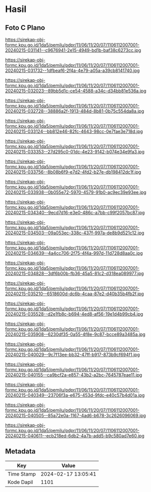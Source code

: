 # Hasil

## Foto C Plano

https://sirekap-obj-formc.kpu.go.id/1da5/pemilu/pdpr/11/06/11/20/07/1106112007001-20240215-031141--c9676941-2e15-4949-bd1b-baf38c6273cc.jpg

https://sirekap-obj-formc.kpu.go.id/1da5/pemilu/pdpr/11/06/11/20/07/1106112007001-20240215-031732--1dfbeaf6-2f4a-4e79-a05a-a39cb8141740.jpg

https://sirekap-obj-formc.kpu.go.id/1da5/pemilu/pdpr/11/06/11/20/07/1106112007001-20240215-032023--89bb5d1c-ce54-4588-a34c-d34bb81e536a.jpg

https://sirekap-obj-formc.kpu.go.id/1da5/pemilu/pdpr/11/06/11/20/07/1106112007001-20240215-032728--38886a2f-1913-484d-8b81-0b75c554da8a.jpg

https://sirekap-obj-formc.kpu.go.id/1da5/pemilu/pdpr/11/06/11/20/07/1106112007001-20240215-033124--bb812e46-82fc-4643-98cc-0e7fae3e718d.jpg

https://sirekap-obj-formc.kpu.go.id/1da5/pemilu/pdpr/11/06/11/20/07/1106112007001-20240215-033353--27d295c0-01dc-4e23-9142-b074e34e9fa3.jpg

https://sirekap-obj-formc.kpu.go.id/1da5/pemilu/pdpr/11/06/11/20/07/1106112007001-20240215-033756--8b08b6f9-e7d2-4fd2-b27e-db198412dc1f.jpg

https://sirekap-obj-formc.kpu.go.id/1da5/pemilu/pdpr/11/06/11/20/07/1106112007001-20240215-033938--0b055e72-5970-4579-91b0-ac9ec39e93ee.jpg

https://sirekap-obj-formc.kpu.go.id/1da5/pemilu/pdpr/11/06/11/20/07/1106112007001-20240215-034340--9ecd7d16-e3e0-486c-a7bb-c99f2057bc87.jpg

https://sirekap-obj-formc.kpu.go.id/1da5/pemilu/pdpr/11/06/11/20/07/1106112007001-20240215-034503--09a053ec-338c-437f-997a-de8b9d521c12.jpg

https://sirekap-obj-formc.kpu.go.id/1da5/pemilu/pdpr/11/06/11/20/07/1106112007001-20240215-034639--4a4cc706-2f75-4f4a-997d-11d728d8aa0c.jpg

https://sirekap-obj-formc.kpu.go.id/1da5/pemilu/pdpr/11/06/11/20/07/1106112007001-20240215-034828--3df6b00b-fb36-45a5-81c2-d318ea089977.jpg

https://sirekap-obj-formc.kpu.go.id/1da5/pemilu/pdpr/11/06/11/20/07/1106112007001-20240215-035210--6518600d-dc6b-4caa-87e2-d40b35b4fb2f.jpg

https://sirekap-obj-formc.kpu.go.id/1da5/pemilu/pdpr/11/06/11/20/07/1106112007001-20240215-035528--d2e1fb8c-b694-4ed8-af56-19e1d4b99cb4.jpg

https://sirekap-obj-formc.kpu.go.id/1da5/pemilu/pdpr/11/06/11/20/07/1106112007001-20240215-035908--6230df35-0a55-4f8e-9c87-bcce89a3485a.jpg

https://sirekap-obj-formc.kpu.go.id/1da5/pemilu/pdpr/11/06/11/20/07/1106112007001-20240215-040029--9c7f13ee-bb32-47ff-b917-873b9cf694f1.jpg

https://sirekap-obj-formc.kpu.go.id/1da5/pemilu/pdpr/11/06/11/20/07/1106112007001-20240215-040155--ca9bcf2a-e857-43b2-a2bc-7645787eae11.jpg

https://sirekap-obj-formc.kpu.go.id/1da5/pemilu/pdpr/11/06/11/20/07/1106112007001-20240215-040349--23706f3a-e675-453d-9fdc-e40c57b4d01a.jpg

https://sirekap-obj-formc.kpu.go.id/1da5/pemilu/pdpr/11/06/11/20/07/1106112007001-20240215-040505--85a72e0a-1167-4ad6-b678-3c2626096069.jpg

https://sirekap-obj-formc.kpu.go.id/1da5/pemilu/pdpr/11/06/11/20/07/1106112007001-20240215-040611--ecb218ed-6db2-4a7b-add5-b9c580ad7e60.jpg


## Metadata

| Key        | Value               |
| ---------- | ------------------- |
| Time Stamp | 2024-02-17 13:05:41 |
| Kode Dapil | 1101                |



